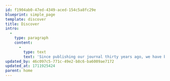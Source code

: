 ```yaml
---
id: f1904ab0-47ed-4349-aced-154c5a8fc29e
blueprint: simple_page
template: discover
title: Discover
intro:
  -
    type: paragraph
    content:
      -
        type: text
        text: 'Since publishing our journal thirty years ago, we have been reviewing and collecting content that sheds light on our world. We welcome your curiosity and comments. We hope that you will find exciting ways to participate in the positive changes that humankind and animalkind so deeply need. '
updated_by: 46c097c5-771c-49e2-b8c6-ba6009ae7172
updated_at: 1711925424
parent: home
---
```

